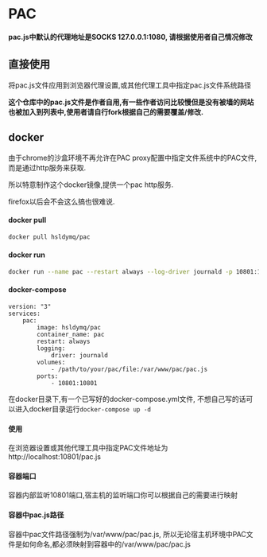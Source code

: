 # PAC

**pac.js中默认的代理地址是SOCKS 127.0.0.1:1080, 请根据使用者自己情况修改**

## 直接使用
将pac.js文件应用到浏览器代理设置,或其他代理工具中指定pac.js文件系统路径

**这个仓库中的pac.js文件是作者自用,有一些作者访问比较慢但是没有被墙的网站也被加入到列表中,使用者请自行fork根据自己的需要覆盖/修改.**

## docker
由于chrome的沙盒环境不再允许在PAC proxy配置中指定文件系统中的PAC文件,而是通过http服务来获取.

所以特意制作这个docker镜像,提供一个pac http服务.

firefox以后会不会这么搞也很难说.

#### docker pull
```bash
docker pull hsldymq/pac
```

#### docker run
```bash
docker run --name pac --restart always --log-driver journald -p 10801:10801 -v path/to/your/pac/file:/var/www/pac/pac.js -d hsldymq/pac
````

#### docker-compose
```docker-compose
version: "3"
services:
    pac:
        image: hsldymq/pac
        container_name: pac
        restart: always
        logging:
            driver: journald 
        volumes:
            - /path/to/your/pac/file:/var/www/pac/pac.js
        ports:
            - 10801:10801
```

在docker目录下,有一个已写好的docker-compose.yml文件, 不想自己写的话可以进入docker目录运行`docker-compose up -d`

#### 使用
在浏览器设置或其他代理工具中指定PAC文件地址为 http://localhost:10801/pac.js

#### 容器端口
容器内部监听10801端口,宿主机的监听端口你可以根据自己的需要进行映射

#### 容器中pac.js路径
容器中pac文件路径强制为/var/www/pac/pac.js, 所以无论宿主机环境中PAC文件是如何命名,都必须映射到容器中的/var/www/pac/pac.js
